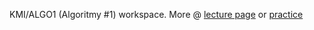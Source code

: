 KMI/ALGO1 (Algoritmy #1) workspace. More @ [lecture page](http://belohlavek.inf.upol.cz/vyuka/alm1-2021-22.html) or [practice](https://apollo.inf.upol.cz/~urbanec/teaching/2021/algo1/algorithm-design-1.html)
